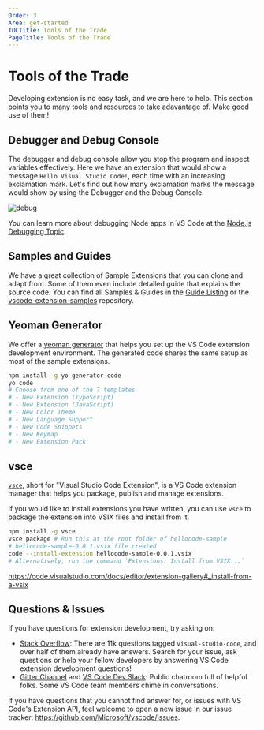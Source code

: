 ```yaml
---
Order: 3
Area: get-started
TOCTitle: Tools of the Trade
PageTitle: Tools of the Trade
---
```


# Tools of the Trade

Developing extension is no easy task, and we are here to help. This section points you to many tools and resources to take adavantage of. Make good use of them!

## Debugger and Debug Console

The debugger and debug console allow you stop the program and inspect variables effectively. Here we have an extension that would show a message `Hello Visual Studio Code!`, each time with an increasing exclamation mark. Let's find out how many exclamation marks the message would show by using the Debugger and the Debug Console.

![debug](./images/tools-of-the-trade/debug.gif)

You can learn more about debugging Node apps in VS Code at the [Node.js Debugging Topic](/docs/nodejs/nodejs-debugging).

## Samples and Guides

We have a great collection of Sample Extensions that you can clone and adapt from. Some of them even include detailed guide that explains the source code. You can find all Samples & Guides in the [Guide Listing](/api/extension-guides/overview) or the [vscode-extension-samples](https://github.com/Microsoft/vscode-extension-samples) repository.

## Yeoman Generator

We offer a [yeoman generator](https://github.com/Microsoft/vscode-generator-code) that helps you set up the VS Code extension development environment. The generated code shares the same setup as most of the sample extensions.

```bash
npm install -g yo generator-code
yo code
# Choose from one of the 7 templates
# - New Extension (TypeScript)
# - New Extension (JavaScript)
# - New Color Theme
# - New Language Support
# - New Code Snippets
# - New Keymap
# - New Extension Pack
```

## vsce

[`vsce`](https://github.com/Microsoft/vscode-vsce), short for "Visual Studio Code Extension", is a VS Code extension manager that helps you package, publish and manage extensions.

If you would like to install extensions you have written, you can use `vsce` to package the extension into VSIX files and install from it.

```bash
npm install -g vsce
vsce package # Run this at the root folder of hellocode-sample
# hellocode-sample-0.0.1.vsix file created
code --install-extension hellocode-sample-0.0.1.vsix
# Alternatively, run the command `Extensions: Install from VSIX...`
```

https://code.visualstudio.com/docs/editor/extension-gallery#_install-from-a-vsix

## Questions & Issues

If you have questions for extension development, try asking on:

- [Stack Overflow](https://stackoverflow.com/questions/tagged/visual-studio-code): There are 11k questions tagged `visual-studio-code`, and over half of them already have answers. Search for your issue, ask questions or help your fellow developers by answering VS Code extension development questions!
- [Gitter Channel](https://gitter.im/Microsoft/vscode) and [VS Code Dev Slack](https://join.slack.com/t/vscode-dev-community/shared_invite/enQtMjIxOTgxNDE3NzM0LWU5M2ZiZDU1YjBlMzdlZjA2YjBjYzRhYTM5NTgzMTAxMjdiNWU0ZmQzYWI3MWU5N2Q1YjBiYmQ4MzY0NDE1MzY): Public chatroom full of helpful folks. Some VS Code team members chime in conversations.

If you have questions that you cannot find answer for, or issues with VS Code's Extension API, feel welcome to open a new issue in our issue tracker: https://github.com/Microsoft/vscode/issues.
